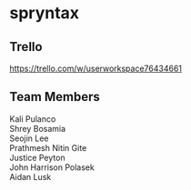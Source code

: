 # spryntax
## Trello
https://trello.com/w/userworkspace76434661
## Team Members
Kali Pulanco  
Shrey Bosamia  
Seojin Lee  
Prathmesh Nitin Gite  
Justice Peyton  
John Harrison Polasek  
Aidan Lusk

